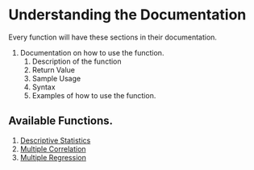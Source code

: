 # Understanding the Documentation

Every function will have these sections in their documentation.

1. Documentation on how to use the function.
   1. Description of the function
   2. Return Value
   3. Sample Usage
   4. Syntax
   5. Examples of how to use the function.


## Available Functions.
1. [Descriptive Statistics](https://github.com/Hemephelus/Limitz/blob/main/Documentation/Descriptive_Statistics.md)
2. [Multiple Correlation](https://github.com/Hemephelus/Limitz/blob/main/Documentation/Multiple_Correlation.md)
3. [Multiple Regression](https://github.com/Hemephelus/Limitz/blob/main/Documentation/Multiple_Regression.md)
